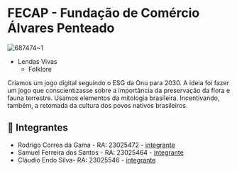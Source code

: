 # FECAP - Fundação de Comércio Álvares Penteado

![687474~1](https://github.com/2023-2-MCC1/Projeto3/assets/91343687/4d94a246-7dd9-4788-99ff-66753a097c3c)

* Lendas Vivas
  * Folklore

Criamos um jogo digital seguindo o ESG da Onu para 2030. A ideia foi fazer um jogo que conscientizasse sobre a importância da preservação da flora e fauna terrestre. Usamos elementos da mitologia brasileira. Incentivando, também, a retomada da cultura dos povos nativos brasileiros.

## 🚀 Integrantes

* Rodrigo Correa da Gama - RA: 23025472 - [integrante](https://github.com/FRgama)
* Samuel Ferreira dos Santos - RA: 23025464 - [integrante](https://github.com/sael15el)
* Cláudio Endo Silva- RA: 23025546 - [integrante](https://github.com/claudioendoosilva)
